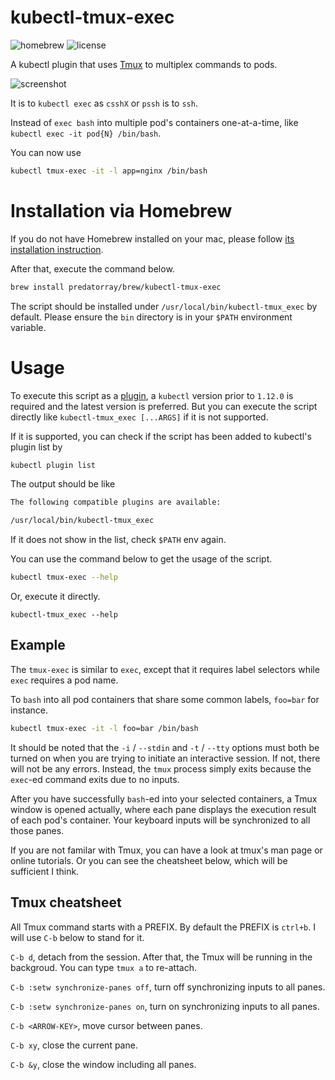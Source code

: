 # kubectl-tmux-exec

![homebrew](https://img.shields.io/badge/homebrew-0.0.2-orange)
![license](https://img.shields.io/badge/license-MIT-green)

A kubectl plugin that uses [Tmux](https://github.com/tmux/tmux) to multiplex commands to pods.

![screenshot](../assets/screenshot.png?raw=true)

It is to `kubectl exec` as `csshX` or `pssh` is to `ssh`.

Instead of `exec bash` into multiple pod's containers one-at-a-time, like `kubectl exec -it pod{N} /bin/bash`.

You can now use

```sh
kubectl tmux-exec -it -l app=nginx /bin/bash
```

# Installation via Homebrew

If you do not have Homebrew installed on your mac, please follow [its installation instruction](https://brew.sh/).

After that, execute the command below.

```sh
brew install predatorray/brew/kubectl-tmux-exec
```

The script should be installed under `/usr/local/bin/kubectl-tmux_exec` by default. Please ensure the `bin` directory is in your `$PATH` environment variable.

# Usage

To execute this script as a [plugin]((https://kubernetes.io/docs/tasks/extend-kubectl/kubectl-plugins/)), a `kubectl` version prior to `1.12.0` is required and the latest version is preferred. But you can execute the script directly like `kubectl-tmux_exec [...ARGS]` if it is not supported.

If it is supported, you can check if the script has been added to kubectl's plugin list by

```sh
kubectl plugin list
```

The output should be like

```txt
The following compatible plugins are available:

/usr/local/bin/kubectl-tmux_exec
```

If it does not show in the list, check `$PATH` env again.

You can use the command below to get the usage of the script.

```sh
kubectl tmux-exec --help
```

Or, execute it directly.

```
kubectl-tmux_exec --help
```

## Example

The `tmux-exec` is similar to `exec`, except that it requires label selectors while `exec` requires a pod name.

To `bash` into all pod containers that share some common labels, `foo=bar` for instance.

```sh
kubectl tmux-exec -it -l foo=bar /bin/bash
```

It should be noted that the `-i` / `--stdin` and `-t` / `--tty` options must both be turned on when you are trying to initiate an interactive session. If not, there will not be any errors. Instead, the `tmux` process simply exits because the `exec`-ed command exits due to no inputs.

After you have successfully `bash`-ed into your selected containers, a Tmux window is opened actually, where each pane displays the execution result of each pod's container. Your keyboard inputs will be synchronized to all those panes.

If you are not familar with Tmux, you can have a look at tmux's man page or online tutorials. Or you can see the cheatsheet below, which will be sufficient I think.

## Tmux cheatsheet

All Tmux command starts with a PREFIX. By default the PREFIX is `ctrl+b`. I will use `C-b` below to stand for it.

`C-b d`, detach from the session. After that, the Tmux will be running in the backgroud. You can type `tmux a` to re-attach.

`C-b :setw synchronize-panes off`, turn off synchronizing inputs to all panes.

`C-b :setw synchronize-panes on`, turn on synchronizing inputs to all panes.

`C-b <ARROW-KEY>`, move cursor between panes.

`C-b xy`, close the current pane.

`C-b &y`, close the window including all panes.
